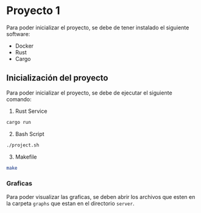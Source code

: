 # Proyecto 1

Para poder inicializar el proyecto, se debe de tener instalado el siguiente software:
- Docker
- Rust
- Cargo


## Inicialización del proyecto
Para poder inicializar el proyecto, se debe de ejecutar el siguiente comando:

1. Rust Service
```bash
cargo run
```

2. Bash Script
```bash
./project.sh
```

3. Makefile
```bash
make
```

### Graficas
Para poder visualizar las graficas, se deben abrir los archivos que esten en la carpeta `graphs` que estan en el directorio `server`.